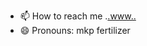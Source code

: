 - 📫 How to reach me .[.www..](https://vizda886.en.made-in-china.com/product/NwUGAgRYVuTP/China-Mono-Potassium-Phosphate-0-54-34-Soluble-Fertilizer.html)
- 😄 Pronouns: mkp fertilizer
  
